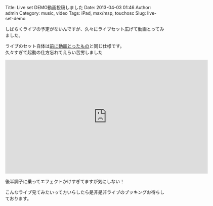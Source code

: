 Title: Live set DEMO動画投稿しました
Date: 2013-04-03 01:46
Author: admin
Category: music, video
Tags: iPad, max/msp, touchosc
Slug: live-set-demo

しばらくライブの予定がないんですが、久々にライブセット広げて動画とってみました。  

ライブのセット自体は[前に動画とったもの](http://www.youtube.com/watch?v=ck2LWPL8soE)と同じ仕様です。  
久々すぎて起動の仕方忘れてえらい苦労しました

<iframe width="640" height="360" src="http://www.youtube.com/embed/PrIYCSweC1w?feature=player_detailpage" frameborder="0" allowfullscreen></iframe>

後半調子に乗ってエフェクトかけすぎてますが気にしない！  

こんなライブ見てみたいって方いらしたら是非是非ライブのブッキングお待ちしております。
